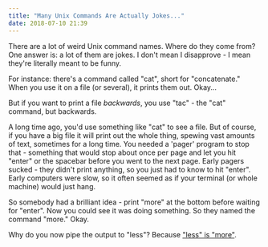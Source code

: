 ```yaml
---
title: "Many Unix Commands Are Actually Jokes..."
date: 2018-07-10 21:39
---
```


There are a lot of weird Unix command names. Where do they come from?
One answer is: a lot of them are jokes. I don't mean I disapprove - I
mean they're literally meant to be funny.

For instance: there's a command called "cat", short for "concatenate." When you use it on a file (or several), it prints them out. Okay...

But if you want to print a file *backwards*, you use "tac" - the "cat" command, but backwards.

A long time ago, you'd use something like "cat" to see a file. But of course, if you have a big file it will print out the whole thing, spewing vast amounts of text, sometimes for a long time. You needed a 'pager' program to stop that - something that would stop about once per page and let you hit "enter" or the spacebar before you went to the next page. Early pagers sucked - they didn't print anything, so you just had to know to hit "enter". Early computers were slow, so it often seemed as if your terminal (or whole machine) would just hang.

So somebody had a brilliant idea - print "more" at the bottom before waiting for "enter". Now you could see it was doing something. So they named the command "more." Okay.

Why do you now pipe the output to "less"? Because ["less" is "more"](https://en.wikipedia.org/wiki/Less_is_more).
